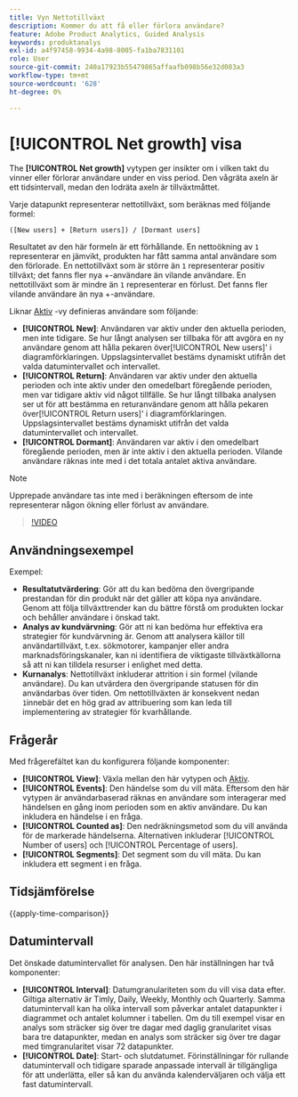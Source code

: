 ```yaml
---
title: Vyn Nettotillväxt
description: Kommer du att få eller förlora användare?
feature: Adobe Product Analytics, Guided Analysis
keywords: produktanalys
exl-id: a4f97458-9934-4a98-8005-fa1ba7831101
role: User
source-git-commit: 240a17923b55479865affaafb098b56e32d083a3
workflow-type: tm+mt
source-wordcount: '628'
ht-degree: 0%

---
```


# [!UICONTROL Net growth] visa

The **[!UICONTROL Net growth]** vytypen ger insikter om i vilken takt du vinner eller förlorar användare under en viss period. Den vågräta axeln är ett tidsintervall, medan den lodräta axeln är tillväxtmåttet.

Varje datapunkt representerar nettotillväxt, som beräknas med följande formel:

`([New users] + [Return users]) / [Dormant users]`

Resultatet av den här formeln är ett förhållande. En nettoökning av `1` representerar en jämvikt, produkten har fått samma antal användare som den förlorade. En nettotillväxt som är större än `1` representerar positiv tillväxt; det fanns fler nya +-användare än vilande användare. En nettotillväxt som är mindre än `1` representerar en förlust. Det fanns fler vilande användare än nya +-användare.

Liknar [Aktiv](active.md) -vy definieras användare som följande:

* **[!UICONTROL New]**: Användaren var aktiv under den aktuella perioden, men inte tidigare. Se hur långt analysen ser tillbaka för att avgöra en ny användare genom att hålla pekaren över[!UICONTROL New users]&#39; i diagramförklaringen. Uppslagsintervallet bestäms dynamiskt utifrån det valda datumintervallet och intervallet.
* **[!UICONTROL Return]**: Användaren var aktiv under den aktuella perioden och inte aktiv under den omedelbart föregående perioden, men var tidigare aktiv vid något tillfälle. Se hur långt tillbaka analysen ser ut för att bestämma en returanvändare genom att hålla pekaren över[!UICONTROL Return users]&#39; i diagramförklaringen. Uppslagsintervallet bestäms dynamiskt utifrån det valda datumintervallet och intervallet.
* **[!UICONTROL Dormant]**: Användaren var aktiv i den omedelbart föregående perioden, men är inte aktiv i den aktuella perioden. Vilande användare räknas inte med i det totala antalet aktiva användare.

>[!NOTE]
>
>Upprepade användare tas inte med i beräkningen eftersom de inte representerar någon ökning eller förlust av användare.

>[!VIDEO](https://video.tv.adobe.com/v/3421664/?learn=on)

## Användningsexempel

Exempel:

* **Resultatutvärdering**: Gör att du kan bedöma den övergripande prestandan för din produkt när det gäller att köpa nya användare. Genom att följa tillväxttrender kan du bättre förstå om produkten lockar och behåller användare i önskad takt.
* **Analys av kundvärvning**: Gör att ni kan bedöma hur effektiva era strategier för kundvärvning är. Genom att analysera källor till användartillväxt, t.ex. sökmotorer, kampanjer eller andra marknadsföringskanaler, kan ni identifiera de viktigaste tillväxtkällorna så att ni kan tilldela resurser i enlighet med detta.
* **Kurnanalys**: Nettotillväxt inkluderar attrition i sin formel (vilande användare). Du kan utvärdera den övergripande statusen för din användarbas över tiden. Om nettotillväxten är konsekvent nedan `1`innebär det en hög grad av attribuering som kan leda till implementering av strategier för kvarhållande.

## Frågerår

Med frågerefältet kan du konfigurera följande komponenter:

* **[!UICONTROL View]**: Växla mellan den här vytypen och [Aktiv](active.md).
* **[!UICONTROL Events]**: Den händelse som du vill mäta. Eftersom den här vytypen är användarbaserad räknas en användare som interagerar med händelsen en gång inom perioden som en aktiv användare. Du kan inkludera en händelse i en fråga.
* **[!UICONTROL Counted as]**: Den nedräkningsmetod som du vill använda för de markerade händelserna. Alternativen inkluderar [!UICONTROL Number of users] och [!UICONTROL Percentage of users].
* **[!UICONTROL Segments]**: Det segment som du vill mäta. Du kan inkludera ett segment i en fråga.

## Tidsjämförelse

{{apply-time-comparison}}

## Datumintervall

Det önskade datumintervallet för analysen. Den här inställningen har två komponenter:

* **[!UICONTROL Interval]**: Datumgranulariteten som du vill visa data efter. Giltiga alternativ är Timly, Daily, Weekly, Monthly och Quarterly. Samma datumintervall kan ha olika intervall som påverkar antalet datapunkter i diagrammet och antalet kolumner i tabellen. Om du till exempel visar en analys som sträcker sig över tre dagar med daglig granularitet visas bara tre datapunkter, medan en analys som sträcker sig över tre dagar med timgranularitet visar 72 datapunkter.
* **[!UICONTROL Date]**: Start- och slutdatumet. Förinställningar för rullande datumintervall och tidigare sparade anpassade intervall är tillgängliga för att underlätta, eller så kan du använda kalenderväljaren och välja ett fast datumintervall.
